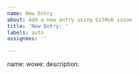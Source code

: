 ```yaml
---
name: New Entry
about: Add a new entry using GitHub issue
title: 'New Entry: '
labels: auto
assignees: ''

---
```


name: 
wowe: 
description:
